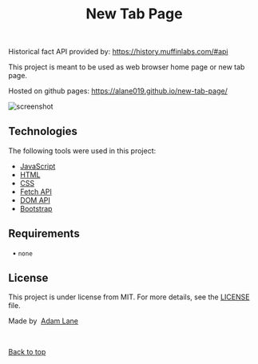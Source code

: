 <h1 align="center">New Tab Page</h1>

<div align="center" id="top"> 
  &#xa0;
</div>

 Historical fact API provided by: https://history.muffinlabs.com/#api

This project is meant to be used as web browser home page or new tab page.

Hosted on github pages: https://alane019.github.io/new-tab-page/

![screenshot](https://raw.githubusercontent.com/alane019/new-tab-page/main/screen.jpg)

##  Technologies ##

The following tools were used in this project:

- [JavaScript](https://www.ecma-international.org/task-groups/tc39-tg1/)
- [HTML](https://html.spec.whatwg.org/multipage/)
- [CSS](https://www.w3.org/Style/CSS/Overview.en.html)
- [Fetch API](https://fetch.spec.whatwg.org/)
- [DOM API](https://www.w3.org/TR/1998/REC-DOM-Level-1-19981001/)
- [Bootstrap](https://getbootstrap.com/)

##  Requirements ##
  • `none`

##  License ##

This project is under license from MIT. For more details, see the [LICENSE](LICENSE.md) file.


 Made by  <a href="https://github.com/alane019" target="_blank">Adam Lane</a>

&#xa0;

<a href="#top">Back to top</a>

